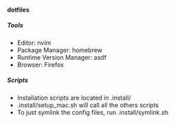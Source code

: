 #### dotfiles

##### Tools

- Editor: nvim
- Package Manager: homebrew
- Runtime Version Manager: asdf
- Browser: Firefox

##### Scripts

- Installation scripts are located in .install/
- .install/setup_mac.sh will call all the others scripts
- To just symlink the config files, run .install/symlink.sh

